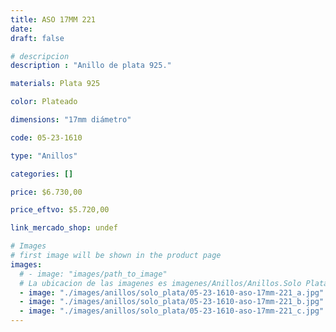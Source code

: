 ```yaml
---
title: ASO 17MM 221
date: 
draft: false

# descripcion
description : "Anillo de plata 925."

materials: Plata 925

color: Plateado

dimensions: "17mm diámetro"

code: 05-23-1610

type: "Anillos"

categories: []

price: $6.730,00

price_eftvo: $5.720,00

link_mercado_shop: undef

# Images
# first image will be shown in the product page
images:
  # - image: "images/path_to_image"
  # La ubicacion de las imagenes es imagenes/Anillos/Anillos.Solo Plata/05-23-1610-aso-17mm-221
  - image: "./images/anillos/solo_plata/05-23-1610-aso-17mm-221_a.jpg"
  - image: "./images/anillos/solo_plata/05-23-1610-aso-17mm-221_b.jpg"
  - image: "./images/anillos/solo_plata/05-23-1610-aso-17mm-221_c.jpg"
---
```


